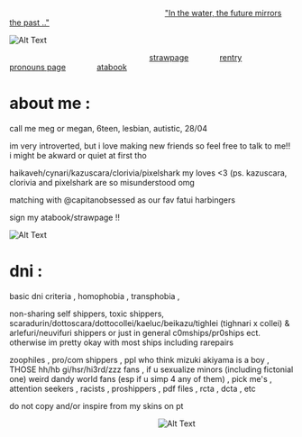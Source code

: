 ‎ ‎ ‎‎ ‎ ‎ ‎ ‎‎‎ ‎ ‎‎ ‎ ‎‎ ‎ ‎‎ ‎ ‎ ‎ ‎‎ ‎ ‎ ‎ ‎‎‎ ‎ ‎‎ ‎ ‎‎ ‎ ‎‎ ‎ ‎ ‎ ‎‎ ‎ ‎ ‎ ‎‎‎ ‎ ‎‎ ‎ ‎‎ ‎ ‎‎ ‎ ‎ ‎ ‎‎ ‎ ‎ ‎ ‎‎‎ ‎ ‎‎ ‎ ‎‎ ‎ ‎‎ ‎ ‎ ‎ ‎‎ ‎ ‎ ‎ ‎‎‎ ‎ ‎‎ ‎ ‎‎ ‎ ‎ ‎ ‎ ‎ ‎‎ ‎  ‎‎ ‎ ‎ ‎ ‎‎‎ ‎ ‎‎ ‎ ‎ ‎‎ ‎ ["In the water, the future mirrors the past .."](https://www.youtube.com/watch?v=I8BTGZGlSpM&list=RDI8BTGZGlSpM&start_radio=1)

![Alt Text](https://scontent-dub4-1.xx.fbcdn.net/v/t1.15752-9/538387992_2288378304916592_1717573638847337445_n.jpg?_nc_cat=110&ccb=1-7&_nc_sid=0024fc&_nc_ohc=GPIG1E6LWvYQ7kNvwHp8qu1&_nc_oc=AdmAPkoNIfozd-_qtH-HQaawJQbW1xaYwafUweG-bB1uv5-ghdOAeSGybY2u88aHdpcTN3e2ZfjRKnNy2cl8HpiR&_nc_ad=z-m&_nc_cid=0&_nc_zt=23&_nc_ht=scontent-dub4-1.xx&oh=03_Q7cD3AFEjlQouj_kj6zIbykUtXsxs6D8xnjIkoJDAPp-vm45Ww&oe=68D5244E)

‎ ‎ ‎‎ ‎ ‎ ‎ ‎‎‎ ‎ ‎‎ ‎ ‎‎ ‎ ‎‎ ‎ ‎ ‎ ‎‎ ‎ ‎ ‎ ‎‎‎ ‎ ‎‎ ‎ ‎‎ ‎ ‎‎ ‎ ‎ ‎ ‎‎ ‎ ‎ ‎ ‎‎‎ ‎ ‎‎ ‎ ‎‎ ‎ ‎‎ ‎ ‎ ‎ ‎‎ ‎ ‎ ‎ ‎‎‎ ‎ ‎‎ ‎ ‎‎ ‎ ‎‎ ‎  ‎ ‎‎‎ ‎ ‎   ‎ ‎‎‎ ‎ ‎‎[strawpage](https://etherealbina.straw.page)‎ ‎ ‎‎ ‎ ‎ ‎ ‎‎‎ ‎ ‎‎ ‎ ‎‎ ‎ ‎‎ ‎ ‎[rentry](https://rentry.co/etherealbina)‎ ‎ ‎‎ ‎ ‎‎ ‎ ‎‎ ‎ ‎‎ ‎ ‎ ‎ ‎‎ ‎ ‎‎[pronouns page](https://en.pronouns.page/@oceance)‎ ‎ ‎‎ ‎ ‎ ‎ ‎‎‎ ‎ ‎‎ ‎ ‎‎ ‎ ‎‎ ‎ [atabook](https://oceance.atabook.org)‎

# about me :
call me meg or megan, 6teen, lesbian, autistic, 28/04

im very introverted, but i love making new friends so feel free to talk to me!! i might be akward or quiet at first tho

haikaveh/cynari/kazuscara/clorivia/pixelshark my loves <3 (ps. kazuscara, clorivia and pixelshark are so misunderstood omg

matching with @capitanobsessed as our fav fatui harbingers

sign my atabook/strawpage !!

![Alt Text](https://scontent-dub4-1.xx.fbcdn.net/v/t1.15752-9/539767469_1289948819494052_7419465849632977366_n.jpg?_nc_cat=106&ccb=1-7&_nc_sid=0024fc&_nc_ohc=2MduC8bTsBkQ7kNvwEK_Kkt&_nc_oc=AdmWg-NdD5eSuWPDiH4OiH66corzdQddobNBwKzYHc2XEs9HFRHepbXKKWJxZyEXf_QIFI0Pt6hvc8urLg5JvO5n&_nc_ad=z-m&_nc_cid=0&_nc_zt=23&_nc_ht=scontent-dub4-1.xx&oh=03_Q7cD3AFTEF2GXuWnuDubn2EWJxb7y5cv0ei6vfanMoD-JyDnjQ&oe=68D552D3)

# dni :
basic dni criteria , homophobia , transphobia ,

non-sharing self shippers, toxic shippers, scaradurin/dottoscara/dottocollei/kaeluc/beikazu/tighlei (tighnari x collei) & arlefuri/neuvifuri shippers or just in general c0mships/pr0ships ect. otherwise im pretty okay with most ships including rarepairs

zoophiles , pro/com shippers , ppl who think mizuki akiyama is a boy ,
THOSE hh/hb gi/hsr/hi3rd/zzz fans , if u sexualize minors (including fictonial one)
weird dandy world fans (esp if u simp 4 any of them) , pick me's , attention seekers , racists , proshippers , pdf files , rcta , dcta , etc

do not copy and/or inspire from my skins on pt

  ‎ ‎ ‎‎ ‎ ‎ ‎ ‎‎‎ ‎ ‎‎ ‎ ‎‎ ‎ ‎‎ ‎ ‎ ‎ ‎‎ ‎ ‎ ‎ ‎‎‎ ‎ ‎‎ ‎ ‎‎ ‎ ‎‎ ‎ ‎ ‎ ‎‎ ‎ ‎ ‎ ‎‎‎ ‎ ‎‎ ‎ ‎‎ ‎ ‎‎ ‎ ‎ ‎ ‎‎ ‎ ‎ ‎ ‎‎‎ ‎ ‎‎ ‎ ‎‎‎‎ ‎  ‎ ‎‎‎ ‎ ‎‎ ‎ ‎‎ ‎ ‎‎  ‎ ‎‎‎ ‎ ‎ ‎‎ ‎![Alt Text](https://scontent-dub4-1.cdninstagram.com/v/t1.15752-9/538245937_666500756436824_5002076822313694_n.jpg?_nc_cat=104&ccb=1-7&_nc_sid=0024fc&_nc_ohc=5kMx_MAIhvsQ7kNvwGjxDGc&_nc_oc=Adn2eBULduCjWKN7pFbpuB-UEk1uleuJXhSG1R0_sczRlSPIfK_U98H8qvB-jQLYNklhw7e3l3zOlKDWLxw0tHT-&_nc_zt=23&_nc_ht=scontent-dub4-1.cdninstagram.com&oh=03_Q7cD3AGaLMoMuApg6NVfsSQFP8ZY46tRYhzz3_yYeGVWDX5ujA&oe=68D5356C)
